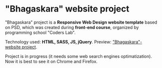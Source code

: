 # "Bhagaskara" website project

"Bhagaskara" project is a <strong>Responsive Web Design website template</strong> based on PSD, which was created during <strong>front-end course</strong>, organized by programming school "Coders Lab".

Technology used: <strong>HTML, SASS, JS, jQuery</strong>. Preview: <a href="https://michaldec1984.github.io/Bhagaskara-project/">"Bhagaskara"- website project</a>.

Project is in progress (it needs some web search engines optimatization). Now it is best to see it on Chrome and Firefox.
